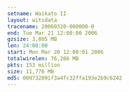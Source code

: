 ```yaml
---
setname: Waikato II
layout: witsdata
tracename: 20060320-000000-0
end: Tue Mar 21 12:00:00 2006
gzsize: 3,805 MB
len: 24:00:00
start: Mon Mar 20 12:00:01 2006
totalwirelen: 76,286 MB
pkts: 153 million
size: 11,776 MB
md5: 009732891f3a4fc32ffa193e2b9c6242
---
```

